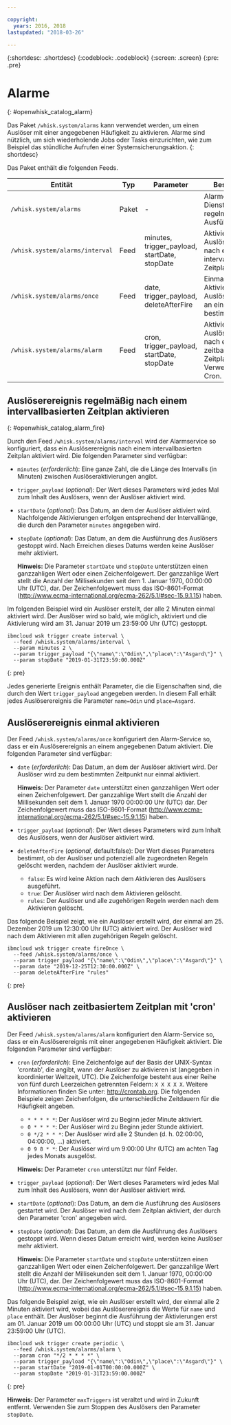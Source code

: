 ```yaml
---

copyright:
  years: 2016, 2018
lastupdated: "2018-03-26"

---
```


{:shortdesc: .shortdesc}
{:codeblock: .codeblock}
{:screen: .screen}
{:pre: .pre}

# Alarme
{: #openwhisk_catalog_alarm}

Das Paket `/whisk.system/alarms` kann verwendet werden, um einen Auslöser mit einer angegebenen Häufigkeit zu aktivieren. Alarme sind nützlich, um sich wiederholende Jobs oder Tasks einzurichten, wie zum Beispiel das stündliche Aufrufen einer Systemsicherungsaktion.
{: shortdesc}

Das Paket enthält die folgenden Feeds.

| Entität | Typ | Parameter | Beschreibung |
| --- | --- | --- | --- |
| `/whisk.system/alarms` | Paket | - | Alarme und Dienstprogramm für regelmäßige Ausführung. |
| `/whisk.system/alarms/interval` | Feed | minutes, trigger_payload, startDate, stopDate | Aktivieren eines Auslöserereignisses nach einem intervallbasierten Zeitplan. |
| `/whisk.system/alarms/once` | Feed | date, trigger_payload, deleteAfterFire | Einmaliges Aktivieren eines Auslöserereignisses an einem bestimmten Datum. |
| `/whisk.system/alarms/alarm` | Feed | cron, trigger_payload, startDate, stopDate | Aktivieren eines Auslöserereignisses nach einem zeitbasierten Zeitplan unter Verwendung von Cron. |


## Auslöserereignis regelmäßig nach einem intervallbasierten Zeitplan aktivieren
{: #openwhisk_catalog_alarm_fire}

Durch den Feed `/whisk.system/alarms/interval` wird der Alarmservice so konfiguriert, dass ein Auslöserereignis nach einem intervallbasierten Zeitplan aktiviert wird. Die folgenden Parameter sind verfügbar:

- `minutes` (*erforderlich*): Eine ganze Zahl, die die Länge des Intervalls (in Minuten) zwischen Auslöseraktivierungen angibt.
- `trigger_payload` (*optional*): Der Wert dieses Parameters wird jedes Mal zum Inhalt des Auslösers, wenn der Auslöser aktiviert wird.
- `startDate` (*optional*): Das Datum, an dem der Auslöser aktiviert wird. Nachfolgende Aktivierungen erfolgen entsprechend der Intervalllänge, die durch den Parameter `minutes` angegeben wird.
- `stopDate` (*optional*): Das Datum, an dem die Ausführung des Auslösers gestoppt wird. Nach Erreichen dieses Datums werden keine Auslöser mehr aktiviert.

  **Hinweis:** Die Parameter `startDate` und `stopDate` unterstützen einen ganzzahligen Wert oder einen Zeichenfolgewert. Der ganzzahlige Wert stellt die Anzahl der Millisekunden seit dem 1. Januar 1970, 00:00:00 Uhr (UTC), dar. Der Zeichenfolgewert muss das ISO-8601-Format (http://www.ecma-international.org/ecma-262/5.1/#sec-15.9.1.15) haben.

Im folgenden Beispiel wird ein Auslöser erstellt, der alle 2 Minuten einmal aktiviert wird. Der Auslöser wird so bald, wie möglich, aktiviert und die Aktivierung wird am 31. Januar 2019 um 23:59:00 Uhr (UTC) gestoppt.

  ```
  ibmcloud wsk trigger create interval \
    --feed /whisk.system/alarms/interval \
    --param minutes 2 \
    --param trigger_payload "{\"name\":\"Odin\",\"place\":\"Asgard\"}" \
    --param stopDate "2019-01-31T23:59:00.000Z"
  ```
  {: pre}

Jedes generierte Ereignis enthält Parameter, die die Eigenschaften sind, die durch den Wert `trigger_payload` angegeben werden. In diesem Fall erhält jedes Auslöserereignis die Parameter `name=Odin` und `place=Asgard`.

## Auslöserereignis einmal aktivieren

Der Feed `/whisk.system/alarms/once` konfiguriert den Alarm-Service so, dass er ein Auslöserereignis an einem angegebenen Datum aktiviert. Die folgenden Parameter sind verfügbar:

- `date` (*erforderlich*): Das Datum, an dem der Auslöser aktiviert wird. Der Auslöser wird zu dem bestimmten Zeitpunkt nur einmal aktiviert.

  **Hinweis:** Der Parameter `date` unterstützt einen ganzzahligen Wert oder einen Zeichenfolgewert. Der ganzzahlige Wert stellt die Anzahl der Millisekunden
seit dem 1. Januar 1970 00:00:00 Uhr (UTC) dar. Der Zeichenfolgewert muss das ISO-8601-Format (http://www.ecma-international.org/ecma-262/5.1/#sec-15.9.1.15) haben.

- `trigger_payload` (*optional*): Der Wert dieses Parameters wird zum Inhalt des Auslösers, wenn der Auslöser aktiviert wird.

- `deleteAfterFire` (*optional*, default:false): Der Wert dieses Parameters bestimmt, ob der Auslöser und potenziell alle zugeordneten Regeln gelöscht werden, nachdem der Auslöser aktiviert wurde.
  - `false`: Es wird keine Aktion nach dem Aktivieren des Auslösers ausgeführt.
  - `true`: Der Auslöser wird nach dem Aktivieren gelöscht.
  - `rules`: Der Auslöser und alle zugehörigen Regeln werden nach dem Aktivieren gelöscht.

Das folgende Beispiel zeigt, wie ein Auslöser erstellt wird, der einmal am 25. Dezember 2019 um 12:30:00 Uhr (UTC) aktiviert wird. Der Auslöser wird nach dem Aktivieren mit allen zugehörigen Regeln gelöscht.

  ```
  ibmcloud wsk trigger create fireOnce \
    --feed /whisk.system/alarms/once \
    --param trigger_payload "{\"name\":\"Odin\",\"place\":\"Asgard\"}" \
    --param date "2019-12-25T12:30:00.000Z" \
    --param deleteAfterFire "rules"
  ```
  {: pre}

## Auslöser nach zeitbasiertem Zeitplan mit 'cron' aktivieren

Der Feed `/whisk.system/alarms/alarm` konfiguriert den Alarm-Service so, dass er ein Auslöserereignis mit einer angegebenen Häufigkeit aktiviert. Die folgenden Parameter sind verfügbar:

- `cron` (*erforderlich*): Eine Zeichenfolge auf der Basis der UNIX-Syntax 'crontab', die angibt, wann der Auslöser zu aktivieren ist (angegeben in koordinierter Weltzeit, UTC). Die Zeichenfolge besteht aus einer Reihe von fünf durch Leerzeichen getrennten Feldern: `X X X X X`.
Weitere Informationen finden Sie unter: http://crontab.org. Die folgenden Beispiele zeigen Zeichenfolgen, die unterschiedliche Zeitdauern für die Häufigkeit angeben.

  - `* * * * *`: Der Auslöser wird zu Beginn jeder Minute aktiviert.
  - `0 * * * *`: Der Auslöser wird zu Beginn jeder Stunde aktiviert.
  - `0 */2 * * *`: Der Auslöser wird alle 2 Stunden (d. h. 02:00:00, 04:00:00, ...) aktiviert.
  - `0 9 8 * *`: Der Auslöser wird um 9:00:00 Uhr (UTC) am achten Tag jedes Monats ausgelöst.

  **Hinweis:** Der Parameter `cron` unterstützt nur fünf Felder.

- `trigger_payload` (*optional*): Der Wert dieses Parameters wird jedes Mal zum Inhalt des Auslösers, wenn der Auslöser aktiviert wird.

- `startDate` (*optional*): Das Datum, an dem die Ausführung des Auslösers gestartet wird. Der Auslöser wird nach dem Zeitplan aktiviert, der durch den Parameter 'cron' angegeben wird.

- `stopDate` (*optional*): Das Datum, an dem die Ausführung des Auslösers gestoppt wird. Wenn dieses Datum erreicht wird, werden keine Auslöser mehr aktiviert.

  **Hinweis:** Die Parameter `startDate` und `stopDate` unterstützen einen ganzzahligen Wert oder einen Zeichenfolgewert. Der ganzzahlige Wert stellt die Anzahl der Millisekunden seit dem 1. Januar 1970, 00:00:00 Uhr (UTC), dar. Der Zeichenfolgewert muss das ISO-8601-Format (http://www.ecma-international.org/ecma-262/5.1/#sec-15.9.1.15) haben.

Das folgende Beispiel zeigt, wie ein Auslöser erstellt wird, der einmal alle 2 Minuten aktiviert wird, wobei das Auslöserereignis die Werte für `name` und `place` enthält. Der Auslöser beginnt die Ausführung der Aktivierungen erst am 01. Januar 2019 um 00:00:00 Uhr (UTC) und stoppt sie am 31. Januar 23:59:00 Uhr (UTC).

  ```
  ibmcloud wsk trigger create periodic \
    --feed /whisk.system/alarms/alarm \
    --param cron "*/2 * * * *" \
    --param trigger_payload "{\"name\":\"Odin\",\"place\":\"Asgard\"}" \
    --param startDate "2019-01-01T00:00:00.000Z" \
    --param stopDate "2019-01-31T23:59:00.000Z"
  ```
  {: pre}

 **Hinweis:** Der Parameter `maxTriggers` ist veraltet und wird in Zukunft entfernt. Verwenden Sie zum Stoppen des Auslösers den Parameter `stopDate`.
